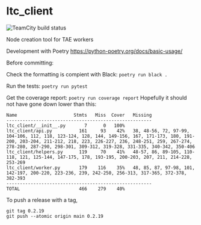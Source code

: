 # ltc_client
![TeamCity build status](https://build.tinarmengineering.com/app/rest/builds/buildType:id:LonelyToolCult_LtcClientModule/statusIcon.svg)

Node creation tool for TAE workers

Development with Poetry https://python-poetry.org/docs/basic-usage/

Before committing:

Check the formatting is compient with Black:
`poetry run black .`

Run the tests:
`poetry run pytest`

Get the coverage report:
`poetry run coverage report`
Hopefully it should not have gone down lower than this:
```
Name                     Stmts   Miss  Cover   Missing
------------------------------------------------------
ltc_client/__init__.py       7      0   100%
ltc_client/api.py          161     93    42%   38, 48-56, 72, 97-99, 104-106, 112, 118, 123-124, 128, 144, 149-156, 167, 171-173, 180, 191-200, 203-204, 211-212, 218, 223, 226-227, 236, 248-251, 259, 267-274, 278-280, 287-290, 298-301, 309-312, 319-328, 331-335, 340-342, 350-406
ltc_client/helpers.py      119     70    41%   48-57, 86, 89-105, 110-118, 121, 125-144, 147-175, 178, 193-195, 200-203, 207, 211, 214-228, 253-269
ltc_client/worker.py       179    116    35%   48, 85, 87, 97-98, 101, 142-197, 200-220, 223-236, 239, 242-250, 256-313, 317-365, 372-378, 382-393
------------------------------------------------------
TOTAL                      466    279    40%
```
To push a release with a tag, 
```
git tag 0.2.19
git push --atomic origin main 0.2.19
```
